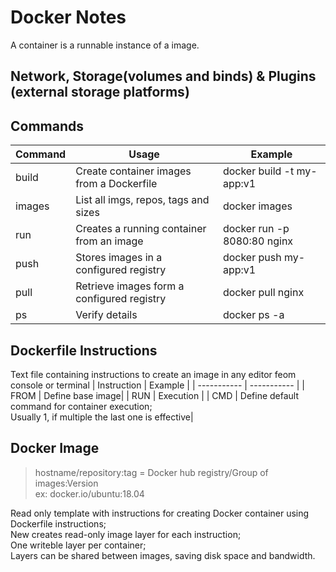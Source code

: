 # Docker Notes
A container is a runnable instance of a image.

## Network, Storage(volumes and binds) & Plugins (external storage platforms)

## Commands
| Command | Usage | Example |
| ----------- | ----------- | ----------- |
| build | Create container images from a Dockerfile | docker build -t my-app:v1|
| images | List all imgs, repos, tags and sizes | docker images |
| run | Creates a running container from an image | docker run -p 8080:80 nginx|
| push |Stores images in a configured registry | docker push my-app:v1|
| pull | Retrieve images form a configured registry | docker pull nginx|
| ps | Verify details| docker ps -a|

## Dockerfile Instructions
Text file containing instructions to create an image in any editor feom console or terminal
| Instruction | Example |
| ----------- | ----------- |
| FROM | Define base image|
| RUN | Execution |
| CMD | Define default command for container execution; <br>Usually 1, if multiple the last one is effective|

## Docker Image
> hostname/repository:tag = Docker hub registry/Group of images:Version<br>
> ex: docker.io/ubuntu:18.04

Read only template with instructions for creating Docker container using Dockerfile instructions;<br>
New creates read-only image layer for each instruction;<br>
One writeble layer per container;<br>
Layers can be shared between images, saving disk space and bandwidth.

